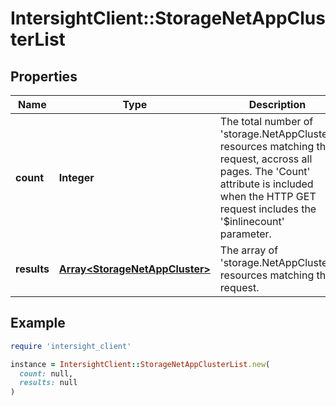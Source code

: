 # IntersightClient::StorageNetAppClusterList

## Properties

| Name | Type | Description | Notes |
| ---- | ---- | ----------- | ----- |
| **count** | **Integer** | The total number of &#39;storage.NetAppCluster&#39; resources matching the request, accross all pages. The &#39;Count&#39; attribute is included when the HTTP GET request includes the &#39;$inlinecount&#39; parameter. | [optional] |
| **results** | [**Array&lt;StorageNetAppCluster&gt;**](StorageNetAppCluster.md) | The array of &#39;storage.NetAppCluster&#39; resources matching the request. | [optional] |

## Example

```ruby
require 'intersight_client'

instance = IntersightClient::StorageNetAppClusterList.new(
  count: null,
  results: null
)
```

